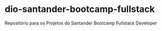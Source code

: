 # dio-santander-bootcamp-fullstack
Repositório para os Projetos do Santander Bootcamp Fullstack Developer
